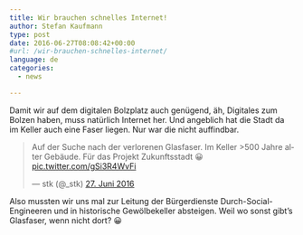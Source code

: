 ```yaml
---
title: Wir brauchen schnelles Internet!
author: Stefan Kaufmann
type: post
date: 2016-06-27T08:08:42+00:00
#url: /wir-brauchen-schnelles-internet/
language: de
categories:
  - news

---
```

Damit wir auf dem digitalen Bolzplatz auch genügend, äh, Digitales zum Bolzen haben, muss natürlich Internet her. Und angeblich hat die Stadt da im Keller auch eine Faser liegen. Nur war die nicht auffindbar.

<blockquote class="twitter-tweet" data-lang="de">
  <p lang="de" dir="ltr">
    Auf der Suche nach der verlorenen Glasfaser. Im Keller >500 Jahre alter Gebäude. Für das Projekt Zukunftsstadt 😀 <a href="https://t.co/gSi3R4WvFi">pic.twitter.com/gSi3R4WvFi</a>
  </p>
  
  <p>
    &mdash; stk (@_stk) <a href="https://twitter.com/_stk/status/747336786821603329">27. Juni 2016</a>
  </p>
</blockquote>

Also mussten wir uns mal zur Leitung der Bürgerdienste Durch-Social-Engineeren und in historische Gewölbekeller absteigen. Weil wo sonst gibt&#8217;s Glasfaser, wenn nicht dort? 😀
